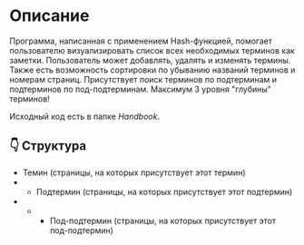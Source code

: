 # Описание
Программа, написанная с применением Hash-функцией, помогает пользователю визуализировать список всех необходимых терминов как заметки. Пользователь может добавлять, удалять и изменять термины. Также есть возможность сортировки по убыванию названий терминов и номерам страниц. Присутствует поиск терминов по подтерминам и подтерминов по под-подтерминам. Максимум 3 уровня "глубины" терминов!

Исходный код есть в папке *Handbook*.

## 👇 Структура
- Темин (страницы, на которых присутствует этот термин)
- - Подтермин (страницы, на которых присутствует этот подтермин)
- - - Под-подтермин (страницы, на которых присутствует этот под-подтермин)
